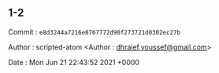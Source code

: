## 1-2 

 Commit : `e8d3244a7216e8767772d90f273721d0302ec27b`

 Author : scripted-atom <Author : dhraief.youssef@gmail.com> 

 Date 	: Mon Jun 21 22:43:52 2021 +0000 

